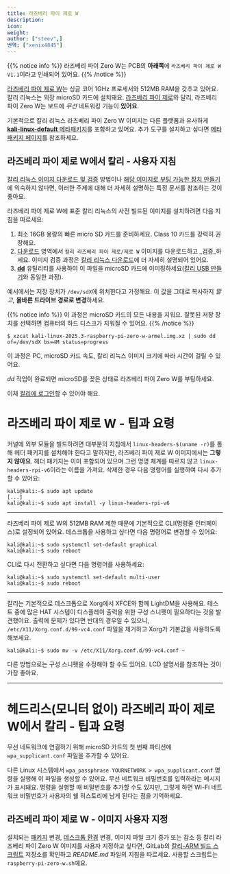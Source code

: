 ```yaml
---
title: 라즈베리 파이 제로 W
description:
icon:
weight:
author: ["steev",]
번역: ["xenix4845"]
---
```


{{% notice info %}}
라즈베리 파이 Zero W는 PCB의 **아래쪽**에 `라즈베리 파이 제로 W V1.1`이라고 인쇄되어 있어요.
{{% /notice %}}

[라즈베리 파이 제로 W](https://www.raspberrypi.org/products/raspberry-pi-zero-w-/)는 싱글 코어 1GHz 프로세서와 512MB RAM을 갖추고 있어요. 칼리 리눅스는 외장 microSD 카드에 설치돼요. [라즈베리 파이 제로](/docs/arm/raspberry-pi-zero/)와 달리, 라즈베리 파이 Zero W는 보드에 *무선* 네트워킹 기능이 **있어요**.

기본적으로 칼리 리눅스 라즈베리 파이 Zero W 이미지는 다른 플랫폼과 유사하게 [**kali-linux-default** 메타패키지](/docs/general-use/metapackages/)를 포함하고 있어요. 추가 도구를 설치하고 싶다면 [메타패키지 페이지](/docs/general-use/metapackages/)를 참조하세요.

## 라즈베리 파이 제로 W에서 칼리 - 사용자 지침

[칼리 리눅스 이미지 다운로드 및 검증](/docs/introduction/download-official-kali-linux-images/) 방법이나 [해당 이미지로 부팅 가능한 장치 만들기](/docs/usb/live-usb-install-with-windows/)에 익숙하지 않다면, 이러한 주제에 대해 더 자세히 설명하는 특정 문서를 참조하는 것이 좋아요.

라즈베리 파이 제로 W에 표준 칼리 리눅스의 사전 빌드된 이미지를 설치하려면 다음 지침을 따르세요:

1. 최소 16GB 용량의 빠른 micro SD 카드를 준비하세요. Class 10 카드를 강력히 권장해요.
2. [다운로드](/get-kali/) 영역에서 `칼리 라즈베리 파이 제로/제로 W` 이미지를 다운로드하고 _검증_하세요. 이미지 검증 과정은 [칼리 리눅스 다운로드](/docs/introduction/download-official-kali-linux-images/)에 더 자세히 설명되어 있어요.
3. **[dd](https://manpages.debian.org/testing/coreutils/dd.1.en.html)** 유틸리티를 사용하여 이 파일을 microSD 카드에 이미징하세요([칼리 USB 만들기](/docs/usb/live-usb-install-with-windows/)와 동일한 과정).

예시에서는 저장 장치가 `/dev/sdX`에 위치한다고 가정해요. 이 값을 그대로 복사하지 _말고_, **올바른 드라이브 경로로 변경**하세요.

{{% notice info %}}
이 과정은 microSD 카드의 모든 내용을 지워요. 잘못된 저장 장치를 선택하면 컴퓨터의 하드 디스크가 지워질 수 있어요.
{{% /notice %}}

```console
$ xzcat kali-linux-2025.3-raspberry-pi-zero-w-armel.img.xz | sudo dd of=/dev/sdX bs=4M status=progress
```

이 과정은 PC, microSD 카드 속도, 칼리 리눅스 이미지 크기에 따라 시간이 걸릴 수 있어요.

_dd_ 작업이 완료되면 microSD를 꽂은 상태로 라즈베리 파이 Zero W를 부팅하세요.

이제 [칼리에 로그인](/docs/introduction/default-credentials/)할 수 있어야 해요.

# 라즈베리 파이 제로 W - 팁과 요령

커널에 외부 모듈을 빌드하려면 대부분의 지침에서 `linux-headers-$(uname -r)`를 통해 헤더 패키지를 설치해야 한다고 말하지만, 라즈베리 파이 제로 W 이미지에서는 **그렇지 않아요**. 헤더 패키지는 이미 포함되어 있으며 그런 명명 체계를 따르지 않고 `linux-headers-rpi-v6`이라는 이름을 가져요. 삭제한 경우 다음 명령어를 실행하여 다시 추가할 수 있어요:

```console
kali@kali:~$ sudo apt update
[...]
kali@kali:~$ sudo apt install -y linux-headers-rpi-v6
```

- - -

라즈베리 파이 제로 W의 512MB RAM 제한 때문에 기본적으로 CLI(명령줄 인터페이스)로 설정되어 있어요. 데스크톱을 사용하고 싶다면 다음 명령어로 변경할 수 있어요:

```console
kali@kali:~$ sudo systemctl set-default graphical
kali@kali:~$ sudo reboot
```

CLI로 다시 전환하고 싶다면 다음 명령어를 사용하세요:

```console
kali@kali:~$ sudo systemctl set-default multi-user
kali@kali:~$ sudo reboot
```

- - -

칼리는 기본적으로 데스크톱으로 Xorg에서 XFCE와 함께 LightDM을 사용해요. 테스트 중에 많은 HAT 시스템이 디스플레이 출력을 위한 구성 스니펫이 필요하다는 것을 발견했어요. 출력에 문제가 있다면 반대의 경우일 수 있으니, `/etc/X11/Xorg.conf.d/99-vc4.conf` 파일을 제거하고 Xorg가 기본값을 사용하도록 해보세요.

```console
kali@kali:~$ sudo mv -v /etc/X11/Xorg.conf.d/99-vc4.conf ~
```

다른 방법으로는 구성 스니펫을 수정해야 할 수도 있어요. LCD 설명서를 참조하는 것이 가장 좋아요.

- - -

# 헤드리스(모니터 없이) 라즈베리 파이 제로 W에서 칼리 - 팁과 요령

무선 네트워크에 연결하기 위해 microSD 카드의 첫 번째 파티션에 `wpa_supplicant.conf` 파일을 추가할 수 있어요.

다른 Linux 시스템에서 `wpa_passphrase YOURNETWORK > wpa_supplicant.conf` 명령을 실행해 이 파일을 생성할 수 있어요. 무선 네트워크 비밀번호를 입력하라는 메시지가 표시돼요. 명령을 실행할 때 비밀번호를 추가할 수도 있지만, 그렇게 하면 Wi-Fi 네트워크 비밀번호가 사용자의 쉘 히스토리에 남게 된다는 점을 기억하세요.

## 라즈베리 파이 제로 W - 이미지 사용자 지정

설치되는 [패키지](/docs/general-use/metapackages/) 변경, [데스크톱 환경](/docs/general-use/switching-desktop-environments/) 변경, 이미지 파일 크기 증가 또는 감소 등 칼리 라즈베리 파이 Zero W 이미지를 사용자 지정하고 싶다면, GitLab의 [칼리-ARM 빌드 스크립트](https://gitlab.com/kalilinux/build-scripts/kali-arm) 저장소를 확인하고 _README.md_ 파일의 지침을 따르세요. 사용할 스크립트는 `raspberry-pi-zero-w.sh`예요.
